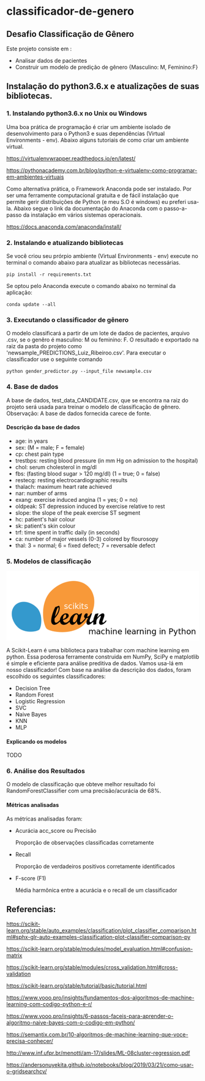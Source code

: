 # classificador-de-genero

## Desafio Classificação de Gênero
Este projeto consiste em :
- Analisar dados de pacientes
- Construir um modelo de predição de gênero {Masculino: M, Feminino:F}

## Instalação do python3.6.x e atualizações de suas bibliotecas.

### 1. Instalando python3.6.x no Unix ou Windows
Uma boa prática de programação é criar um ambiente isolado de desenvolvimento para o Python3 e suas dependências (Virtual Environments - env). Abaixo alguns tutoriais de como criar um ambiente virtual.

https://virtualenvwrapper.readthedocs.io/en/latest/

https://pythonacademy.com.br/blog/python-e-virtualenv-como-programar-em-ambientes-virtuais

Como alternativa prática, o Framework Anaconda pode ser instalado. Por ser uma ferramente computacional gratuita e de fácil instalação que permite gerir distribuições de Python (e meu S.O é windows) eu preferi usa-la.
Abaixo segue o link da documentação do Anaconda com o passo-a-passo da instalação em vários sistemas operacionais.

https://docs.anaconda.com/anaconda/install/

### 2. Instalando e atualizando bibliotecas

Se você criou seu prórpio ambiente (Virtual Environments - env) execute no terminal o comando  abaixo para atualizar as bibliotecas necessárias.

```
pip install -r requirements.txt

```
Se optou pelo Anaconda execute o comando abaixo no terminal da aplicação:

```
conda update --all
```
### 3. Executando o classificador de gênero
O modelo classificará a partir de um lote de dados de pacientes, arquivo .csv, se o genêro é masculino: M ou feminino: F. O resultado e exportado na raiz da pasta do projeto como 'newsample_PREDICTIONS_Luiz_Ribeiroo.csv'.
Para executar o classificador use o seguinte comando 

```
python gender_predictor.py --input_file newsample.csv
```
### 4. Base de dados
A base de dados, test_data_CANDIDATE.csv, que se encontra na raiz do projeto será usada para treinar o modelo de classificação de gênero. 
Observação: A base de dados fornecida carece de fonte.

#### Descrição da base de dados 

- age: in years
- sex: (M = male; F = female)
- cp: chest pain type
- trestbps: resting blood pressure (in mm Hg on admission to the hospital)
- chol: serum cholesterol in mg/dl
- fbs: (fasting blood sugar > 120 mg/dl) (1 = true; 0 = false)
- restecg: resting electrocardiographic results
- thalach: maximum heart rate achieved
- nar: number of arms
- exang: exercise induced angina (1 = yes; 0 = no)
- oldpeak: ST depression induced by exercise relative to rest
- slope: the slope of the peak exercise ST segment
- hc: patient's hair colour
- sk: patient's skin colour
- trf: time spent in traffic daily (in seconds)
- ca: number of major vessels (0-3) colored by flourosopy
- thal: 3 = normal; 6 = fixed defect; 7 = reversable defect

### 5. Modelos de classificação

<img src="/images/scikit-learn.png" alt="Scikit-Learn"/>


A Scikit-Learn é uma biblioteca  para trabalhar com machine learning em python. Essa poderosa ferramente construida em NumPy, SciPy e matplotlib é simple e eficiente para análise preditiva de dados.
Vamos usa-lá em nosso classificador!
Com base na análise da descrição dos dados, foram escolhido os seguintes classificadores:

- Decision Tree 
- Random Forest
- Logistic Regression 
- SVC
- Naive Bayes
- KNN
- MLP

#### Explicando os modelos
TODO


### 6. Análise dos Resultados

O modelo de classificação que obteve melhor resultado foi RandomForestClassifier com uma precisão/acurácia de 68%.

#### Métricas analisadas

As métricas analisadas foram:
- Acurácia acc_score ou Precisão

    Proporção de observações classificadas corretamente

- Recall 

    Proporção de verdadeiros positivos corretamente identificados

- F-score (F1)

    Média harmônica entre a acurácia e o recall de um classificador

## Referencias:

https://scikit-learn.org/stable/auto_examples/classification/plot_classifier_comparison.html#sphx-glr-auto-examples-classification-plot-classifier-comparison-py

https://scikit-learn.org/stable/modules/model_evaluation.html#confusion-matrix

https://scikit-learn.org/stable/modules/cross_validation.html#cross-validation

https://scikit-learn.org/stable/tutorial/basic/tutorial.html

https://www.vooo.pro/insights/fundamentos-dos-algoritmos-de-machine-learning-com-codigo-python-e-r/

https://www.vooo.pro/insights/6-passos-faceis-para-aprender-o-algoritmo-naive-bayes-com-o-codigo-em-python/

https://semantix.com.br/10-algoritmos-de-machine-learning-que-voce-precisa-conhecer/

http://www.inf.ufpr.br/menotti/am-17/slides/ML-08cluster-regression.pdf

https://andersonuyekita.github.io/notebooks/blog/2019/03/21/como-usar-o-gridsearchcv/
